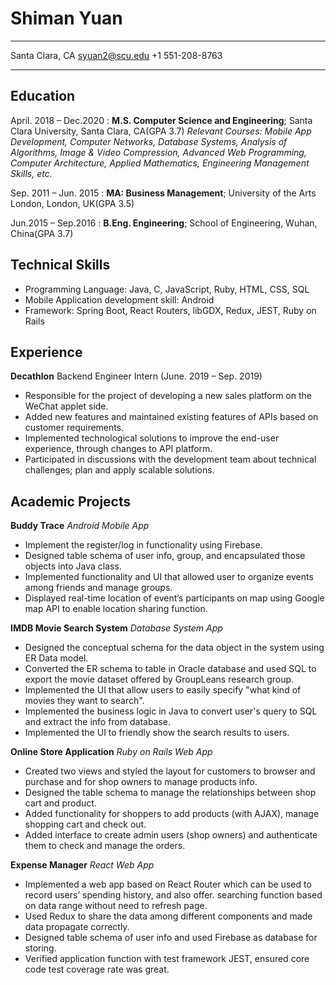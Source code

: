 Shiman Yuan
============

------------------- 

Santa Clara, CA 
syuan2@scu.edu
+1 551-208-8763

-------------------

Education
---------

April. 2018 – Dec.2020 
:   **M.S. Computer Science and Engineering**; Santa Clara University, Santa Clara, CA(GPA 3.7)
    *Relevant Courses: Mobile App Development, Computer Networks, Database Systems, Analysis of Algorithms, Image & Video Compression, Advanced Web Programming, Computer Architecture, Applied Mathematics, Engineering Management Skills, etc.*
    
Sep. 2011 – Jun. 2015
:   **MA: Business Management**; University of the Arts London, London, UK(GPA 3.5)

Jun.2015 – Sep.2016
:   **B.Eng. Engineering**; School of Engineering, Wuhan, China(GPA 3.7)


Technical Skills
----------
* Programming Language: Java, C, JavaScript, Ruby, HTML, CSS, SQL
* Mobile Application development skill: Android
* Framework: Spring Boot, React Routers, libGDX, Redux, JEST, Ruby on Rails


Experience
--------------------
 **Decathlon** Backend Engineer Intern (June. 2019 – Sep. 2019) 
 * Responsible for the project of developing a new sales platform on the WeChat applet side.
 * Added new features and maintained existing features of APIs based on customer requirements.
 * Implemented technological solutions to improve the end-user experience, through changes to API platform.
 * Participated in discussions with the development team about technical challenges; plan and apply scalable solutions.

 
Academic Projects
--------------------
 **Buddy Trace**  *Android Mobile App*
 * Implement the register/log in functionality using Firebase.
 * Designed table schema of user info, group, and encapsulated those objects into Java class.
 * Implemented functionality and UI that allowed user to organize events among friends and manage groups.
 * Displayed real-time location of event’s participants on map using Google map API to enable location sharing function.
 
 **IMDB Movie Search System**  *Database System App*
 * Designed the conceptual schema for the data object in the system using ER Data model.
 * Converted the ER schema to table in Oracle database and used SQL to export the movie dataset offered by GroupLeans research group.
 * Implemented the UI that allow users to easily specify "what kind of movies they want to search".
 * Implemented the business logic in Java to convert user's query to SQL and extract the info from database.
 * Implemented the UI to friendly show the search results to users.
 
 **Online Store Application**  *Ruby on Rails Web App* 
 * Created two views and styled the layout for customers to browser and purchase and for shop owners to manage products info.
 * Designed the table schema to manage the relationships between shop cart and product.
 * Added functionality for shoppers to add products (with AJAX), manage shopping cart and check out.
 * Added interface to create admin users (shop owners) and authenticate them to check and manage the orders.

 **Expense Manager**  *React Web App*
 * Implemented a web app based on React Router which can be used to record users’ spending history, and also offer. searching function based on data range without need to refresh page.
 * Used Redux to share the data among different components and made data propagate correctly.
 * Designed table schema of user info and used Firebase as database for storing.
 * Verified application function with test framework JEST, ensured core code test coverage rate was great.
